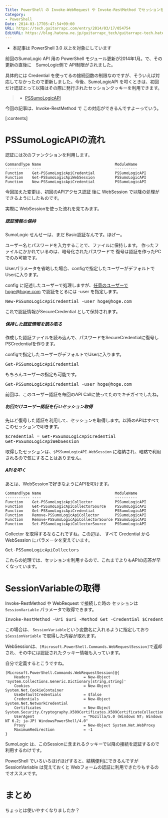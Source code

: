```yaml
---
Title: PowerShell の Invoke-WebRequest や Invoke-RestMethod でセッションを利用する
Category:
- PowerShell
Date: 2014-03-17T05:47:54+09:00
URL: https://tech.guitarrapc.com/entry/2014/03/17/054754
EditURL: https://blog.hatena.ne.jp/guitarrapc_tech/guitarrapc-tech.hatenablog.com/atom/entry/12921228815720085529
---
```


- 本記事は PowerShell 3.0 以上を対象にしています

前回のSumoLogic API 用の PowerShell モジュール更新が2014年1月。で、その更新の直後に　SumoLogic側で API制限がされました。

具体的には Credential を使ってるの接続回数の制限なのですが、そういえば対応してなかったので更新しました。今後、SumoLogicAPI を叩くときは、初回だけ認証とって以降はその際に発行されたセッションクッキーを利用できます。

> - [PSSumoLogicAPI](http://guitarrapc.github.io/PSSumoLogicAPI/)

今回の記事は、Invoke-RestMethod で この対応ができるんですよーっていう。


[:contents]

# PSSumoLogicAPIの流れ

認証には次のファンクションを利用します。

```
CommandType Name                                 ModuleName
----------- ----                                 ----------
Function    Get-PSSumoLogicApiCredential         PSSumoLogicAPI
Function    Get-PSSumoLogicApiWebSession         PSSumoLogicAPI
Function    New-PSSumoLogicApiCredential         PSSumoLogicAPI
```

今回加えた変更は、初回のAPIアクセス認証 後に WebSession で以降の処理ができるようにしたものです。

実際に WebSessionを使った流れを見てみます。


##### 認証情報の保持

SumoLogic せんせーは、まだ Basic認証なんです。ほげー。

ユーザー名とパスワードを入力することで、ファイルに保持します。
作ったファイルにかかれているのは、暗号化されたパスワードで 復号は認証を作ったPCでのみ可能です。

Userパラメータを省略した場合、configで指定したユーザーがデフォルトでUserに入ります。

config に記述したユーザーで処理しますが、任意のユーザーでhoge@hoge.com で認証をとるには -user を指定します。

<pre class="brush: powershell;">
New-PSSumoLogicApiCredential -user hoge@hoge.com
</pre>

これで認証情報がSecureCredential として保持されます。

##### 保持した認証情報を読み取る

作成した認証ファイルを読み込んで、パスワードをSecureCredentialに復号しPSCredentialを作ります。

configで指定したユーザーがデフォルトでUserに入ります。

<pre class="brush: powershell;">
Get-PSSumoLogicApiCredential
</pre>

もちろんユーザーの指定も可能です。

<pre class="brush: powershell;">
Get-PSSumoLogicApiCredential -user hoge@hoge.com
</pre>

前回は、このユーザー認証を毎回のAPI Callに使ってたのでキチガイでしたね。

##### 初回だけユーザー認証を行いセッション取得

先ほど復号した認証を利用して、セッションを取得します。以降のAPIはすべてこのセッションで叩きます。

<pre class="brush: powershell;">
$credential = Get-PSSumoLogicApiCredential
Get-PSSumoLogicApiWebSession
</pre>

取得したセッションは、```$PSSumoLogicAPI.WebSession``` に格納され、暗黙で利用されるので気にすることはありません。

##### APIを叩く

あとは、WebSessionで好きなようにAPIを叩けます。

```
CommandType Name                                 ModuleName
----------- ----                                 ----------
Function    Get-PSSumoLogicApiCollector          PSSumoLogicAPI
Function    Get-PSSumoLogicApiCollectorSource    PSSumoLogicAPI
Function    Get-PSSumoLogicApiCredential         PSSumoLogicAPI
Function    Remove-PSSumoLogicApiCollector       PSSumoLogicAPI
Function    Remove-PSSumoLogicApiCollectorSource PSSumoLogicAPI
Function    Set-PSSumoLogicApiCollectorSource    PSSumoLogicAPI
```

Collector を取得するならこれですね。この辺は、 すべて Credential から WebSession にパラメータを変えています。

<pre class="brush: powershell;">
Get-PSSumoLogicApiCollectors
</pre>

これらの処理では、セッションを利用するので、これまでよりもAPIの応答が早くなっています。

# SessionVariableの取得

Invoke-RestMethod や WebRequest で接続した時の セッションは ```SessionVariable``` パラメータで取得できます。

<pre class="brush: powershell;">
Invoke-RestMethod -Uri $uri -Method Get -Credential $Credential -SessionVariable SessionVariable
</pre>

この場合は、 ```SessionVariable```という変数名に入れるように指定しており```$SessionVariable``` で取得した内容が取れます。

WebSessionは、```[Microsoft.PowerShell.Commands.WebRequestSession]```で返却され、その中には認証されたクッキー情報も入っています。

自分で定義するとこうですね。

```
[Microsoft.PowerShell.Commands.WebRequestSession]@{
    Headers                        = New-Object 'System.Collections.Generic.Dictionary[string,string]'
    Cookies                        = New-Object System.Net.CookieContainer
    UseDefaultCredentials          = $false
    Credentials                    = New-Object System.Net.NetworkCredential
    Certificates                   = New-Object System.Security.Cryptography.X509Certificates.X509CertificateCollection
    UserAgent                      = "Mozilla/5.0 (Windows NT; Windows NT 6.2; ja-JP) WindowsPowerShell/4.0"
    Proxy                          = New-Object System.Net.WebProxy
    MaximumRedirection             = -1
}

```

SumoLogic は、このSessionに含まれるクッキーで以降の接続を認証するので利用するわけです。

PowerShell でいろいろほげほげすると、結構便利にできるんですが SessionVariable は覚えておくと Webフォームの認証に利用できたりもするのでオススメです。

# まとめ

ちょっとは使いやすくなりましたか？
